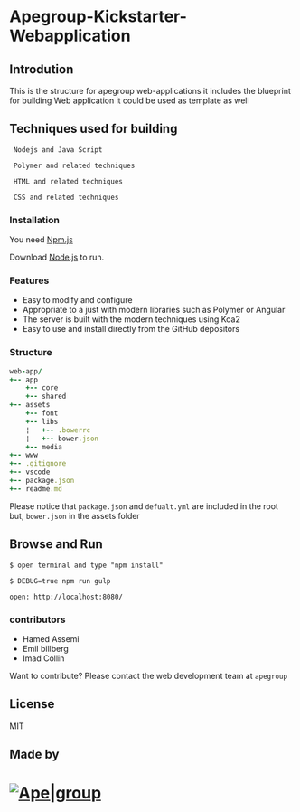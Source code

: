 # Apegroup-Kickstarter-Webapplication


## Introdution 
This is the structure for apegroup web-applications it includes the blueprint for building 
Web application it could be used as template as well  

## Techniques used for building 

```
 Nodejs and Java Script 
```

```
 Polymer and related techniques
```

```
 HTML and related techniques
```

```
 CSS and related techniques
```

### Installation

You need  [Npm.js]( https://www.npmjs.com/) 

Download  [Node.js](https://nodejs.org/)  to run.

### Features

  - Easy to modify and configure 
  - Appropriate to a just with modern libraries such as Polymer or Angular 
  - The server is built with the modern techniques using Koa2 
  - Easy to use and install directly from the GitHub depositors 

### Structure

```ruby
web-app/
+-- app
    +-- core
    +-- shared
+-- assets
    +-- font
    +-- libs
    ¦   +-- .bowerrc
    ¦   +-- bower.json
    +-- media
+-- www
+-- .gitignore
+-- vscode
+-- package.json
+-- readme.md

```

Please notice that `package.json` and `defualt.yml` are included in the root
but, `bower.json` in the assets folder  

## Browse and Run

```
$ open terminal and type "npm install"
```

```
$ DEBUG=true npm run gulp
```

```
open: http://localhost:8080/
```

### contributors

 - Hamed Assemi
 - Emil billberg
 - Imad Collin
 
 Want to contribute? 
 Please contact the web development team at `apegroup` 

License
----

MIT

## Made by 
# [![Ape|group](http://www.allabolag.se/absales_images/5568858384.png)](https://apegroup.se)
